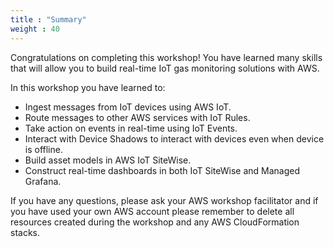 ```yaml
---
title : "Summary"
weight : 40
---
```


Congratulations on completing this workshop! You have learned many skills that will allow you to build real-time IoT gas monitoring solutions with AWS.

In this workshop you have learned to:

- Ingest messages from IoT devices using AWS IoT.
- Route messages to other AWS services with IoT Rules.
- Take action on events in real-time using IoT Events.
- Interact with Device Shadows to interact with devices even when device is offline.
- Build asset models in AWS IoT SiteWise.
- Construct real-time dashboards in both IoT SiteWise and Managed Grafana.

If you have any questions, please ask your AWS workshop facilitator and if you have used your own AWS account please remember to delete all resources created during the workshop and any AWS CloudFormation stacks.